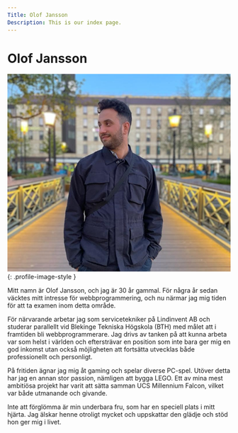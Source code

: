 ```yaml
---
Title: Olof Jansson
Description: This is our index page.
---
```


Olof Jansson
==========================
![Olof Jansson](../assets/img/olof-crop.jpeg "Olof Jansson"){: .profile-image-style }

Mitt namn är Olof Jansson, och jag är 30 år gammal. För några år sedan väcktes mitt intresse för webbprogrammering, och nu närmar jag mig tiden för att ta examen inom detta område. 

För närvarande arbetar jag som servicetekniker på Lindinvent AB och studerar parallellt vid Blekinge Tekniska Högskola (BTH) med målet att i framtiden bli webbprogrammerare. Jag drivs av tanken på att kunna arbeta var som helst i världen och eftersträvar en position som inte bara ger mig en god inkomst utan också möjligheten att fortsätta utvecklas både professionellt och personligt. 

På fritiden ägnar jag mig åt gaming och spelar diverse PC-spel. Utöver detta har jag en annan stor passion, nämligen att bygga LEGO. Ett av mina mest ambitiösa projekt har varit att sätta samman UCS Millennium Falcon, vilket var både utmanande och givande.

Inte att förglömma är min underbara fru, som har en speciell plats i mitt hjärta. Jag älskar henne otroligt mycket och uppskattar den glädje och stöd hon ger mig i livet.